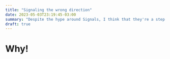 ```yaml
---
title: "Signaling the wrong direction"
date: 2023-05-03T23:19:45-03:00
summary: "Despite the hype around Signals, I think that they're a step in the wrong direction for Angular"
draft: true
---
```


# Why!

